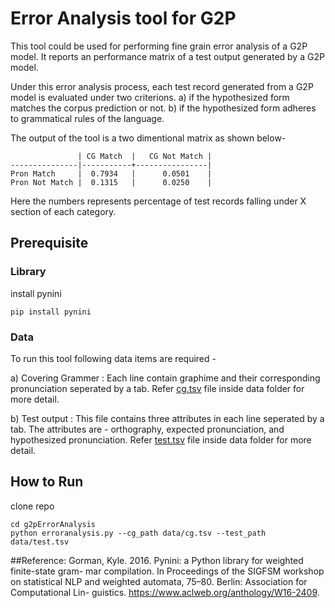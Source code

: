 # Error Analysis tool for G2P

This tool could be used for performing fine grain error analysis of a G2P model. It reports an performance matrix of a test output generated by a G2P model. 

Under this error analysis process, each test record generated from a G2P model is evaluated under two criterions. 
a) if the hypothesized form matches the corpus prediction or not.
b) if the hypothesized form adheres to grammatical rules of the language.

The output of the tool is a two dimentional matrix as shown below-

```
               | CG Match  |   CG Not Match |
---------------|-----------+----------------|
Pron Match     |  0.7934   |      0.0501    |
Pron Not Match |  0.1315   |      0.0250    |
```

Here the numbers represents percentage of test records falling under X section of each category. 

## Prerequisite

### Library
install pynini 

```
pip install pynini
```

### Data
To run this tool following data items are required -

a) Covering Grammer : Each line contain graphime and their corresponding pronunciation seperated by a tab. Refer [cg.tsv](data/cg.tsv) file inside data folder for more detail.

b) Test output : This file contains three attributes in each line seperated by a tab. The attributes are - orthography, expected pronunciation, and hypothesized pronunciation. Refer [test.tsv](data/test.tsv) file inside data folder for more detail.


## How to Run
clone repo
```
cd g2pErrorAnalysis
python erroranalysis.py --cg_path data/cg.tsv --test_path data/test.tsv
```

##Reference:
Gorman, Kyle. 2016. Pynini: a Python library for weighted finite-state gram- mar compilation. In Proceedings of the SIGFSM workshop on statistical NLP and weighted automata, 75–80. Berlin: Association for Computational Lin- guistics. https://www.aclweb.org/anthology/W16-2409.
